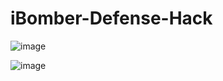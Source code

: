# iBomber-Defense-Hack







![image](https://user-images.githubusercontent.com/56203475/150900110-89a1a202-5a8b-493f-bd2b-58797d446771.png)

![image](https://user-images.githubusercontent.com/56203475/150901196-846ae7e9-98ef-4170-a454-05a6531aaaef.png)

